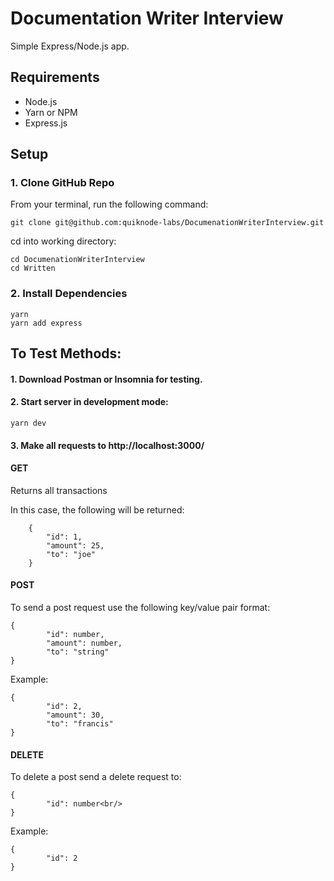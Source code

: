 # Documentation Writer Interview

Simple Express/Node.js app.

## Requirements

* Node.js
* Yarn or NPM
* Express.js

## Setup

### 1. Clone GitHub Repo

From your terminal, run the following command:

```git clone git@github.com:quiknode-labs/DocumenationWriterInterview.git```<br/>

cd into working directory:

```cd DocumenationWriterInterview```<br/>
```cd Written```

### 2. Install Dependencies

```yarn```<br/>
```yarn add express```

## To Test Methods:

#### 1. Download Postman or Insomnia for testing.

#### 2. Start server in development mode:

```yarn dev```

#### 3. Make all requests to http://localhost:3000/

#### GET

Returns all transactions

In this case, the following will be returned: 
```
    {
        "id": 1,
        "amount": 25,
        "to": "joe"
    }
```


#### POST

To send a post request use the following key/value pair format:

```
{
        "id": number,
        "amount": number,
        "to": "string"
}
```

Example:
```
{
        "id": 2,
        "amount": 30,
        "to": "francis"
}
```

#### DELETE

To delete a post send a delete request to: 
```
{
        "id": number<br/>
}
```

Example:
```
{
        "id": 2
}
```


